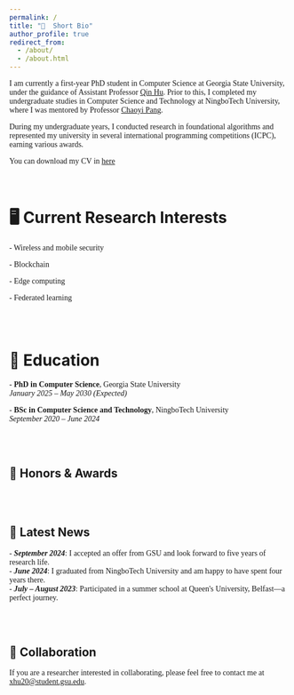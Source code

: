 ```yaml
---
permalink: /
title: "👋  Short Bio"
author_profile: true
redirect_from: 
  - /about/
  - /about.html
---
```


<span style="font-family: 'EB Garamond', serif;">I am currently a first-year PhD student in Computer Science at Georgia State University, under the guidance of Assistant Professor [Qin Hu](https://qinhu2010.github.io/). Prior to this, I completed my undergraduate studies in Computer Science and Technology at NingboTech University, where I was mentored by Professor [Chaoyi Pang](https://scholar.google.com.au/citations?user=PZZ9jIEAAAAJ&hl=en). </span>

<span style="font-family: 'EB Garamond', serif;">During my undergraduate years, I conducted research in foundational algorithms and represented my university in several international programming competitions (ICPC), earning various awards.</span>

<span style="font-family: 'EB Garamond', serif;">You can download my CV in [here](assets/cv.pdf)</span>  
<br><br>


🖥️  Current Research Interests
======
<span style="font-family: 'EB Garamond', serif;">- Wireless and mobile security  </span>

<span style="font-family: 'EB Garamond', serif;">- Blockchain </span> 

<span style="font-family: 'EB Garamond', serif;">- Edge computing </span> 

<span style="font-family: 'EB Garamond', serif;">- Federated learning</span> 

<br><br>

🏫  Education
======
<span style="font-family: 'EB Garamond', serif;">- **PhD in Computer Science**, Georgia State University</span>  
  <span style="font-family: 'EB Garamond', serif;">*January 2025 – May 2030 (Expected)*</span>  
  
<span style="font-family: 'EB Garamond', serif;">- **BSc in Computer Science and Technology**, NingboTech University</span>  
  <span style="font-family: 'EB Garamond', serif;">*September 2020 – June 2024*</span>

<br><br>  

🙏  Honors & Awards
------

<br><br>

📰  Latest News
------
<span style="font-family: 'EB Garamond', serif;">- ***September 2024***: I accepted an offer from GSU and look forward to five years of research life.</span>  
<span style="font-family: 'EB Garamond', serif;">- ***June 2024***: I graduated from NingboTech University and am happy to have spent four years there.</span>  
<span style="font-family: 'EB Garamond', serif;">- ***July – August 2023***: Participated in a summer school at Queen's University, Belfast—a perfect journey.</span> 

<br><br>

🙏  Collaboration
------
<span style="font-family: 'EB Garamond', serif;">If you are a researcher interested in collaborating, please feel free to contact me at [xhu20@student.gsu.edu](mailto:xhu20@student.gsu.edu).</span>  
